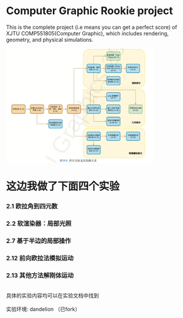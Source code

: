 # Computer Graphic Rookie project
This is the complete project (i.e means you can get a perfect score) of XJTU COMP551805(Computer Graphic), which includes rendering, geometry, and physical simulations. 

<img src="./实验依赖关系图.png" width="400" />

# 这边我做了下面四个实验
### 2.1 欧拉角到四元数

### 2.2 软渲染器：局部光照
### 2.7 基于半边的局部操作
### 2.12 前向欧拉法模拟运动
### 2.13 其他方法解刚体运动

<br>
具体的实验内容均可以在实验文档中找到<br><br>
实验环境: dandelion （已fork）
